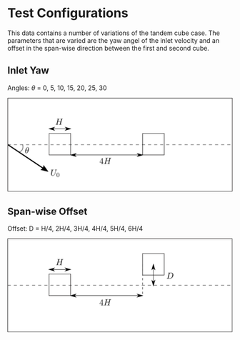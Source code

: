 # Test Configurations

This data contains a number of variations of the tandem cube case. The parameters that are varied are the yaw angel of the inlet velocity and an offset in the span-wise direction between the first and second cube.

## Inlet Yaw
Angles: $\theta$ = 0, 5, 10, 15, 20, 25, 30

![inlet yaw](../Diagrams/inlet_cubes.svg)

## Span-wise Offset
Offset: D = H/4, 2H/4, 3H/4, 4H/4, 5H/4, 6H/4

![span-wise offset](../Diagrams/offset_cubes.svg)
